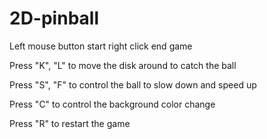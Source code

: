 # 2D-pinball
Left mouse button start right click end game

Press "K", "L" to move the disk around to catch the ball

Press "S", "F" to control the ball to slow down and speed up

Press "C" to control the background color change

Press "R" to restart the game

